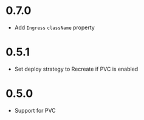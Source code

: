 # 0.7.0

* Add `Ingress` `className` property

# 0.5.1

* Set deploy strategy to Recreate if PVC is enabled

# 0.5.0

* Support for PVC